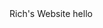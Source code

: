 <!DOCTYPE html>
<html>
  <head
        <title>Rich's Website</title>
  </head>
<body>
  <h> hello </h>
  </body>
</html>
